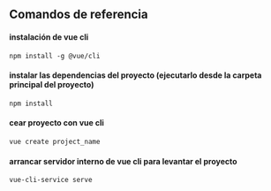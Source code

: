 ## Comandos de referencia

#### instalación de vue cli
`npm install -g @vue/cli`

#### instalar las dependencias del proyecto (ejecutarlo desde la carpeta principal del proyecto)
`npm install`

#### cear proyecto con vue cli
`vue create project_name`

#### arrancar servidor interno de vue cli para levantar el proyecto
`vue-cli-service serve`



